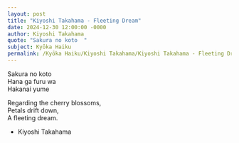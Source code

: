 ```yaml
---
layout: post
title: "Kiyoshi Takahama - Fleeting Dream"
date: 2024-12-30 12:00:00 -0000
author: Kiyoshi Takahama
quote: "Sakura no koto  "
subject: Kyōka Haiku
permalink: /Kyōka Haiku/Kiyoshi Takahama/Kiyoshi Takahama - Fleeting Dream
---
```


Sakura no koto  
Hana ga furu wa  
Hakanai yume  

Regarding the cherry blossoms,  
Petals drift down,  
A fleeting dream.

- Kiyoshi Takahama

